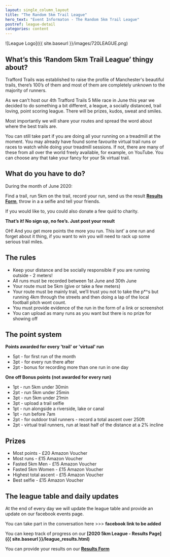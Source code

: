 ```yaml
---
layout: single_column_layout
title: "The Random 5km Trail League"
hero_text: "Event Informaton - The Random 5km Trail League"
postref: league-detail
categories: content
---
```


![League Logo]({{ site.baseurl }}/images/720LEAGUE.png)

## What’s this ‘Random 5km Trail League’ thingy about?

Trafford Trails was established to raise the profile of Manchester's beautiful trails, there’s 100’s of them and most of them are completely unknown to the majority of runners.

As we can’t host our 4th Trafford Trails 5 Mile race in June this year we decided to do something a bit different, a league, a socially distanced, trail loving, point scoring league. There will be prizes, kudos, sweat and smiles.

Most importantly we will share your routes and spread the word about where the best trails are.

You can still take part if you are doing all your running on a treadmill at the moment. You may already have found some favourite virtual trail runs or races to watch while doing your treadmill sessions. If not, there are many of these from all over the world freely available, for example, on YouTube. You can choose any that take your fancy for your 5k virtual trail.

## What do you have to do?

During the month of June 2020:

Find a trail, run 5km on the trail, record your run, send us the result **[Results Form](https://forms.gle/qj8BkYTRqWScu5hz5)**, throw in a a selfie and tell your friends. 

If you would like to, you could also donate a few quid to charity.

**That’s it! No sign up, no fee’s. Just post your result**

OH! And you get more points the more you run. This isnt’ a one run and forget about it thing, if you want to win you will need to rack up some serious trail miles.

## The rules

* Keep your distance and be socially responsible if you are running outside - 2 meters!
* All runs must be recorded between 1st June and 30th June
* Your route must be 5km (give or take a few meters)
* Your route must be mainly trail, we’ll trust you not to take the p*^s but running 4km through the streets and then doing a lap of the local football pitch wont count.
* You must provide evidence of the run in the form of a link or screenshot
* You can upload as many runs as you want but there is no prize for showing off

## The point system

**Points awarded for every 'trail' or 'virtual' run**

* 5pt - for first run of the month
* 3pt - for every run there after
* 2pt - bonus for recording more than one run in one day

**One off Bonus points (not awarded for every run)**

* 1pt - run 5km under 30min
* 2pt - run 5km under 25min
* 3pt - run 5km under 21min
* 3pt - upload a trail selfie
* 1pt - run alongside a riverside, lake or canal
* 1pt - run before 7am
* 2pt - for outdoor trail runners - record a total ascent over 250ft
* 2pt - virtual trail runners, run at least half of the distance at a 2% incline

## Prizes

* Most points - £20 Amazon Voucher
* Most runs - £15 Amazon Voucher
* Fasted 5km Men - £15 Amazon Voucher
* Fasted 5km Women - £15 Amazon Voucher
* Highest total ascent - £15 Amazon Voucher
* Best selfie - £15 Amazon Voucher

## The league table and daily updates

At the end of every day we will update the league table and provide an update on our facebook events page.

You can take part in the conversation here >>> **facebook link to be added**

You can keep track of progress on our **[2020 5km League - Results Page]({{ site.baseurl }}/league_results.html)**

You can provide your results on our **[Results Form](https://forms.gle/qj8BkYTRqWScu5hz5)**

